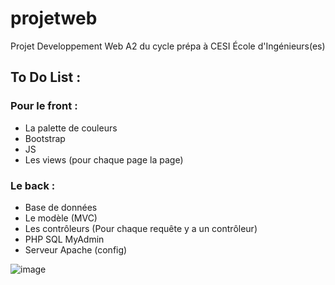 # projetweb

Projet Developpement Web A2 du cycle prépa à CESI École d'Ingénieurs(es)

## To Do List : 

### Pour le front : 
- La palette de couleurs
- Bootstrap 
- JS
- Les views (pour chaque page la page)

### Le back :        
- Base de données
- Le modèle (MVC)
- Les contrôleurs (Pour chaque requête y a un contrôleur)
- PHP SQL MyAdmin
- Serveur Apache (config)

![image](https://user-images.githubusercontent.com/95038775/159140729-33f87d79-62af-4b92-92f0-7212d595d5de.png)
